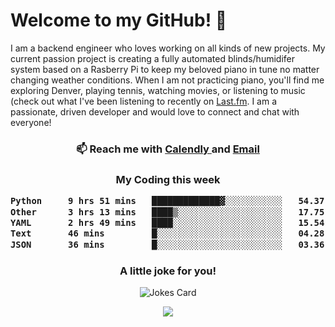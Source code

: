<h1> Welcome to my GitHub! 👋 </h1>


  I am a backend engineer who loves working on all kinds of new projects. My current passion project is creating a fully automated blinds/humidifer system based on a Rasberry Pi to keep my beloved piano in tune no matter changing weather conditions. When I am not practicing piano, you'll find me exploring Denver, playing tennis, watching movies, or listening to music (check out what I've been listening to recently on [Last.fm](https://www.last.fm/user/mballa000). I am a passionate, driven developer and would love to connect and chat with everyone!

<h3 align = "center"> 📫 Reach me with <a href = "https://calendly.com/msbrandt00/30min"> Calendly </a> and <a href="mailto:msbrandt00@gmail.com">Email</a> 
 </h3>


 
<div align = "center"
[![Anurag's GitHub stats](https://github-readme-stats.vercel.app/api?username=mbrandt00)](https://github.com/anuraghazra/github-readme-stats)
          </div>
<h3 align="center">
  My Coding this week
<!--START_SECTION:waka-->

```txt
Python     9 hrs 51 mins   █████████████▓░░░░░░░░░░░   54.37 %
Other      3 hrs 13 mins   ████▒░░░░░░░░░░░░░░░░░░░░   17.75 %
YAML       2 hrs 49 mins   ████░░░░░░░░░░░░░░░░░░░░░   15.54 %
Text       46 mins         █░░░░░░░░░░░░░░░░░░░░░░░░   04.28 %
JSON       36 mins         █░░░░░░░░░░░░░░░░░░░░░░░░   03.36 %
```

<!--END_SECTION:waka-->

### A little joke for you!

![Jokes Card](https://readme-jokes.vercel.app/api?hideBorder)

<a href="https://www.linkedin.com/in/mbrandt00/"><img src="https://img.shields.io/badge/linkedin-%230077B5.svg?&style=for-the-badge&logo=linkedin&logoColor=white" /></a>
